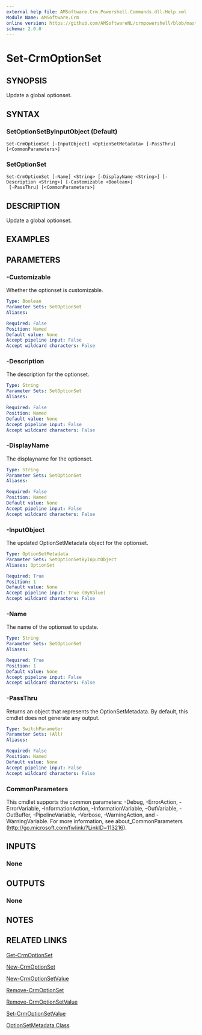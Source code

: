 ```yaml
---
external help file: AMSoftware.Crm.Powershell.Commands.dll-Help.xml
Module Name: AMSoftware.Crm
online version: https://github.com/AMSoftwareNL/crmpowershell/blob/master/docs/Set-CrmOptionSet.md
schema: 2.0.0
---
```


# Set-CrmOptionSet

## SYNOPSIS
Update a global optionset.

## SYNTAX

### SetOptionSetByInputObject (Default)
```
Set-CrmOptionSet [-InputObject] <OptionSetMetadata> [-PassThru] [<CommonParameters>]
```

### SetOptionSet
```
Set-CrmOptionSet [-Name] <String> [-DisplayName <String>] [-Description <String>] [-Customizable <Boolean>]
 [-PassThru] [<CommonParameters>]
```

## DESCRIPTION
Update a global optionset.

## EXAMPLES

## PARAMETERS

### -Customizable
Whether the optionset is customizable. 

```yaml
Type: Boolean
Parameter Sets: SetOptionSet
Aliases:

Required: False
Position: Named
Default value: None
Accept pipeline input: False
Accept wildcard characters: False
```

### -Description
The description for the optionset.

```yaml
Type: String
Parameter Sets: SetOptionSet
Aliases:

Required: False
Position: Named
Default value: None
Accept pipeline input: False
Accept wildcard characters: False
```

### -DisplayName
The displayname for the optionset.

```yaml
Type: String
Parameter Sets: SetOptionSet
Aliases:

Required: False
Position: Named
Default value: None
Accept pipeline input: False
Accept wildcard characters: False
```

### -InputObject
The updated OptionSetMetadata object for the optionset.

```yaml
Type: OptionSetMetadata
Parameter Sets: SetOptionSetByInputObject
Aliases: OptionSet

Required: True
Position: 1
Default value: None
Accept pipeline input: True (ByValue)
Accept wildcard characters: False
```

### -Name
The name of the optionset to update.

```yaml
Type: String
Parameter Sets: SetOptionSet
Aliases:

Required: True
Position: 1
Default value: None
Accept pipeline input: False
Accept wildcard characters: False
```

### -PassThru
Returns an object that represents the OptionSetMetadata. By default, this cmdlet does not generate any output.

```yaml
Type: SwitchParameter
Parameter Sets: (All)
Aliases:

Required: False
Position: Named
Default value: None
Accept pipeline input: False
Accept wildcard characters: False
```

### CommonParameters
This cmdlet supports the common parameters: -Debug, -ErrorAction, -ErrorVariable, -InformationAction, -InformationVariable, -OutVariable, -OutBuffer, -PipelineVariable, -Verbose, -WarningAction, and -WarningVariable. For more information, see about_CommonParameters (http://go.microsoft.com/fwlink/?LinkID=113216).

## INPUTS

### None
## OUTPUTS

### None
## NOTES

## RELATED LINKS

[Get-CrmOptionSet](Get-CrmOptionSet.md)

[New-CrmOptionSet](New-CrmOptionSet.md)

[New-CrmOptionSetValue](New-CrmOptionSetValue.md)

[Remove-CrmOptionSet](Remove-CrmOptionSet.md)

[Remove-CrmOptionSetValue](Remove-CrmOptionSetValue.md)

[Set-CrmOptionSetValue](Set-CrmOptionSetValue.md)

[OptionSetMetadata Class](https://msdn.microsoft.com/library/microsoft.xrm.sdk.metadata.optionsetmetadata.aspx)
